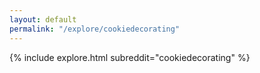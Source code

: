 ```yaml
---
layout: default
permalink: "/explore/cookiedecorating"
---
```


{% include explore.html subreddit="cookiedecorating" %}
